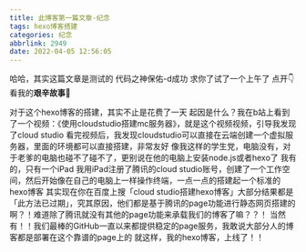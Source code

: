 ```yaml
---
title: 此博客第一篇文章-纪念
tags: hexo博客搭建
categories: 纪念
abbrlink: 2949
date: 2022-04-05 12:56:05
---
```

哈哈，其实这篇文章是测试的
代码之神保佑-d成功
求你了试了一个上午了
点开👇看我的**艰辛故事**🤣
<!-- more -->
对于这个hexo博客的搭建，其实不止是花费了一天
起因是什么？我在b站上看到了一个视频：《使用cloudstudio搭建mc服务器》，就是这个视频视频，引导我发现了cloud studio
看完视频后，我发现cloudstudio可以直接在云端创建一个虚拟服务器，里面的环境都可以直接搭建，非常友好
像我这样的学生党，电脑没有，对于老爹的电脑也碰不了碰不了，更别说在他的电脑上安装node.js或者hexo了
我有的，只有一个iPad
我用iPad注册了腾讯的cloud studio账号，创建了一个工作空间，然后开始像在自己的电脑上一样操作终端，一点一点的搭建起一个标准的hexo博客
其实现在你在百度上搜「cloud studio搭建hexo博客」大部分结果都是「此方法已过期」，究其原因，他们都是基于腾讯的page功能进行静态网页搭建的
啊？！难道除了腾讯就没有其他的page功能来承载我们的博客了嘛？？！
当然有！！我们最棒的GitHub一直以来都提供稳定的page服务，我敢说大部分人的博客都是部署在这个靠谱的page上的
就这样，我的hexo博客，上线了！！